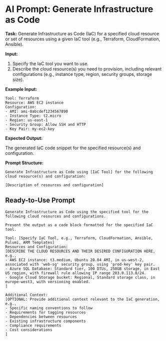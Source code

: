 # AI Prompt: Generate Infrastructure as Code

**Task:** Generate Infrastructure as Code (IaC) for a specified cloud resource or set of resources using a given IaC tool (e.g., Terraform, CloudFormation, Ansible).

**Input:**
1.  Specify the IaC tool you want to use.
2.  Describe the cloud resource(s) you need to provision, including relevant configurations (e.g., instance type, region, security groups, storage size).

**Example Input:**

```
Tool: Terraform
Resource: AWS EC2 instance
Configuration:
- AMI: ami-0abcdef1234567890
- Instance Type: t2.micro
- Region: us-east-1
- Security Group: Allow SSH and HTTP
- Key Pair: my-ec2-key
```

**Expected Output:**

The generated IaC code snippet for the specified resource(s) and configuration.

**Prompt Structure:**

```
Generate Infrastructure as Code using [IaC Tool] for the following cloud resource(s) and configuration:

[Description of resources and configuration]
```

## Ready-to-Use Prompt

```
Generate Infrastructure as Code using the specified tool for the following cloud resources and configurations.

Present the output as a code block formatted for the specified IaC tool.

Tool: [Specify IaC Tool, e.g., Terraform, CloudFormation, Ansible, Pulumi, ARM Templates]
Resources and Configuration:
[DESCRIBE THE CLOUD RESOURCES AND THEIR DESIRED CONFIGURATION HERE, e.g.,
- AWS EC2 instance: t3.medium, Ubuntu 20.04 AMI, in us-west-2, associated with 'web-sg' security group, using 'prod-key' key pair.
- Azure SQL Database: Standard tier, 100 DTUs, 250GB storage, in East US region, with firewall rule allowing IP range 203.0.113.0/24.
- Google Cloud Storage bucket: Regional, Standard storage class, in europe-west3, with versioning enabled.
]

Additional Context:
[OPTIONAL: Provide additional context relevant to the IaC generation, e.g.,
- Specific naming conventions to follow
- Requirements for tagging resources
- Dependencies between resources
- Existing infrastructure components
- Compliance requirements
- Cost considerations
]

